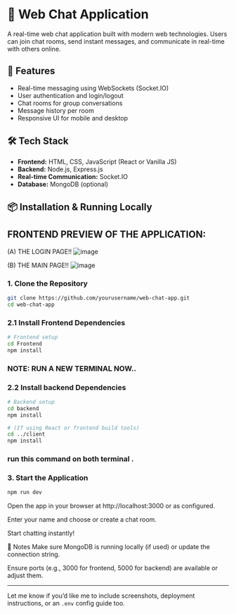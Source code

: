 # 💬 Web Chat Application

A real-time web chat application built with modern web technologies. Users can join chat rooms, send instant messages, and communicate in real-time with others online.

## 🚀 Features

- Real-time messaging using WebSockets (Socket.IO)
- User authentication and login/logout
- Chat rooms for group conversations
- Message history per room
- Responsive UI for mobile and desktop

## 🛠️ Tech Stack

- **Frontend:** HTML, CSS, JavaScript (React or Vanilla JS)
- **Backend:** Node.js, Express.js
- **Real-time Communication:** Socket.IO
- **Database:** MongoDB (optional)

## 📦 Installation & Running Locally

## FRONTEND PREVIEW OF THE APPLICATION:
(A) THE LOGIN PAGE!!
![image](https://github.com/user-attachments/assets/657c0ded-057d-4c61-ad06-71ea8cb7b68a)

(B) THE MAIN PAGE!!
![image](https://github.com/user-attachments/assets/48d96840-3d40-431e-b156-3d9d7987730f)

### 1. Clone the Repository

```bash
git clone https://github.com/yourusername/web-chat-app.git
cd web-chat-app
```
### 2.1 Install  Frontend Dependencies
```bash
# Frontend setup
cd Frontend
npm install
```
### NOTE: RUN A NEW TERMINAL NOW.. 

### 2.2 Install backend Dependencies
```bash
# Backend setup
cd backend
npm install

# (If using React or frontend build tools)
cd ../client
npm install
```
### run this command on both terminal .

### 3. Start the Application
```bash
npm run dev
```


Open the app in your browser at http://localhost:3000 or as configured.

Enter your name and choose or create a chat room.

Start chatting instantly!

📝 Notes
Make sure MongoDB is running locally (if used) or update the connection string.

Ensure ports (e.g., 3000 for frontend, 5000 for backend) are available or adjust them.




---

Let me know if you’d like me to include screenshots, deployment instructions, or an `.env` config guide too.
